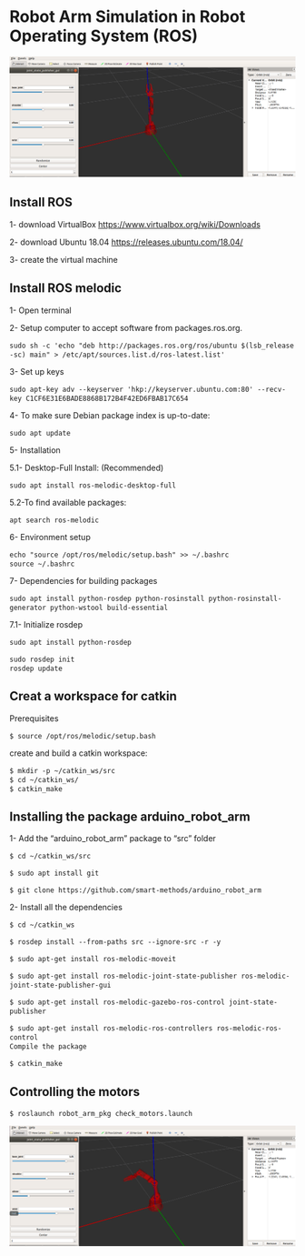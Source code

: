 # Robot Arm Simulation in Robot Operating System (ROS)

   ![image](RobotArm1.png)

## Install ROS 

1- download VirtualBox  https://www.virtualbox.org/wiki/Downloads

2- download Ubuntu 18.04  https://releases.ubuntu.com/18.04/

3- create the virtual machine 

## Install ROS melodic

1- Open terminal

2- Setup computer to accept software from packages.ros.org.
```
sudo sh -c 'echo "deb http://packages.ros.org/ros/ubuntu $(lsb_release -sc) main" > /etc/apt/sources.list.d/ros-latest.list'

```

3- Set up keys

```
sudo apt-key adv --keyserver 'hkp://keyserver.ubuntu.com:80' --recv-key C1CF6E31E6BADE8868B172B4F42ED6FBAB17C654
```

4- To make sure Debian package index is up-to-date:
```
sudo apt update
```

5- Installation

5.1- Desktop-Full Install: (Recommended) 
```
sudo apt install ros-melodic-desktop-full
```

5.2-To find available packages:
```
apt search ros-melodic
```

6- Environment setup
```
echo "source /opt/ros/melodic/setup.bash" >> ~/.bashrc
source ~/.bashrc
```

7- Dependencies for building packages
```
sudo apt install python-rosdep python-rosinstall python-rosinstall-generator python-wstool build-essential
```

7.1- Initialize rosdep

```
sudo apt install python-rosdep
```

```
sudo rosdep init
rosdep update
```

## Creat a workspace for catkin

 Prerequisites
```
$ source /opt/ros/melodic/setup.bash
```

create and build a catkin workspace:
```
$ mkdir -p ~/catkin_ws/src
$ cd ~/catkin_ws/
$ catkin_make
```

## Installing the package arduino_robot_arm

1- Add the “arduino_robot_arm” package to “src” folder

```
$ cd ~/catkin_ws/src 
```

```
$ sudo apt install git
```

```
$ git clone https://github.com/smart-methods/arduino_robot_arm
```

2- Install all the dependencies 
```
$ cd ~/catkin_ws
```
```
$ rosdep install --from-paths src --ignore-src -r -y
```
```
$ sudo apt-get install ros-melodic-moveit
```
```
$ sudo apt-get install ros-melodic-joint-state-publisher ros-melodic-joint-state-publisher-gui
```
```
$ sudo apt-get install ros-melodic-gazebo-ros-control joint-state-publisher
```
```
$ sudo apt-get install ros-melodic-ros-controllers ros-melodic-ros-control
Compile the package
```
```
$ catkin_make
```

## Controlling the motors
```
$ roslaunch robot_arm_pkg check_motors.launch
```
![image](RobotArm.png)

















